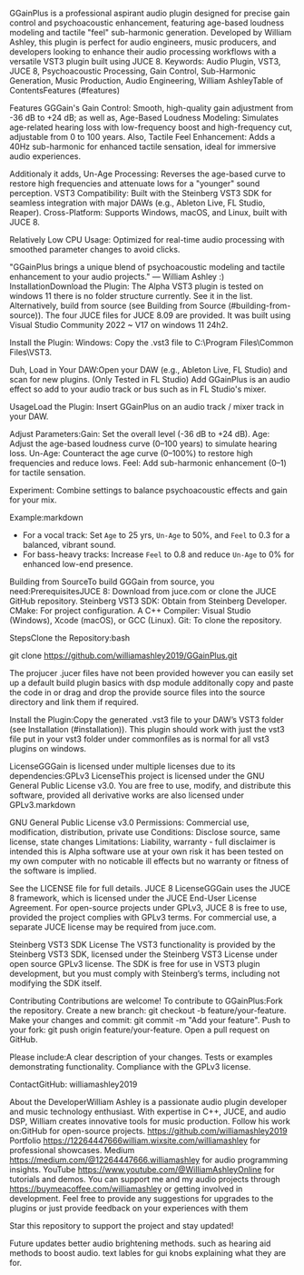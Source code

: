 GGainPlus is a professional aspirant audio plugin designed for precise gain control and psychoacoustic enhancement, 
featuring age-based loudness modeling and tactile "feel" sub-harmonic generation. Developed by William Ashley, 
this plugin is perfect for audio engineers, music producers, and developers looking to enhance their audio processing
workflows with a versatile VST3 plugin built using JUCE 8. Keywords: Audio Plugin, VST3, JUCE 8, Psychoacoustic Processing,
Gain Control, Sub-Harmonic Generation, Music Production, Audio Engineering, William AshleyTable of ContentsFeatures (#features)

Features GGGain's Gain Control: Smooth, high-quality gain adjustment from -36 dB to +24 dB; as well as,
Age-Based Loudness Modeling: Simulates age-related hearing loss with low-frequency boost and high-frequency cut,
adjustable from 0 to 100 years. Also, Tactile Feel Enhancement: Adds a 40Hz sub-harmonic for enhanced tactile sensation, 
ideal for immersive audio experiences.

Additionaly it adds,
Un-Age Processing: Reverses the age-based curve to restore high frequencies and attenuate lows for a "younger" sound perception.
VST3 Compatibility: Built with the Steinberg VST3 SDK for seamless integration with major DAWs (e.g., Ableton Live, FL Studio, Reaper).
Cross-Platform: Supports Windows, macOS, and Linux, built with JUCE 8.

Relatively Low CPU Usage: Optimized for real-time audio processing with smoothed parameter changes to avoid clicks.

"GGainPlus brings a unique blend of psychoacoustic modeling and tactile enhancement to your audio projects." — William Ashley :)
InstallationDownload the Plugin: The Alpha VST3 plugin is tested on windows 11 there is no folder structure currently. See it in the list.
Alternatively, build from source (see Building from Source (#building-from-source)). The four JUCE files for JUCE 8.09 are provided.
It was built using Visual Studio Community 2022 ~ V17 on windows 11 24h2.

Install the Plugin:
Windows: Copy the .vst3 file to C:\Program Files\Common Files\VST3\.

Duh,
Load in Your DAW:Open your DAW (e.g., Ableton Live, FL Studio) and scan for new plugins. (Only Tested in FL Studio)
Add GGainPlus is an audio effect so add  to your audio track or bus such as in FL Studio's mixer.

UsageLoad the Plugin: Insert GGainPlus on an audio track / mixer track in your DAW.

Adjust Parameters:Gain: Set the overall level (-36 dB to +24 dB).
Age: Adjust the age-based loudness curve (0–100 years) to simulate hearing loss.
Un-Age: Counteract the age curve (0–100%) to restore high frequencies and reduce lows.
Feel: Add sub-harmonic enhancement (0–1) for tactile sensation.

Experiment: Combine settings to balance psychoacoustic effects and gain for your mix.

Example:markdown

- For a vocal track: Set `Age` to 25 yrs, `Un-Age` to 50%, and `Feel` to 0.3 for a balanced, vibrant sound.
- For bass-heavy tracks: Increase `Feel` to 0.8 and reduce `Un-Age` to 0% for enhanced low-end presence.

Building from SourceTo build GGGain from source, you need:PrerequisitesJUCE 8: Download from juce.com or clone the JUCE GitHub repository.
Steinberg VST3 SDK: Obtain from Steinberg Developer.
CMake: For project configuration.
A C++ Compiler: Visual Studio (Windows), Xcode (macOS), or GCC (Linux).
Git: To clone the repository.

StepsClone the Repository:bash

git clone https://github.com/williamashley2019/GGainPlus.git
 
The projucer .jucer files have not been provided however you can easily set up a default build plugin basics with dsp module additonally
copy and paste the code in or drag and drop the provide source files into the source directory and link them if required.

Install the Plugin:Copy the generated .vst3 file to your DAW’s VST3 folder (see Installation (#installation)).
This plugin should work with just the vst3 file put in your vst3 folder under commonfiles as is normal for all vst3 plugins on windows.

LicenseGGGain is licensed under multiple licenses due to its dependencies:GPLv3 LicenseThis project is licensed under the GNU General Public License v3.0. You are free to use, modify, and distribute this software, provided all derivative works are also licensed under GPLv3.markdown

GNU General Public License v3.0
Permissions: Commercial use, modification, distribution, private use
Conditions: Disclose source, same license, state changes
Limitations: Liability, warranty - full disclaimer is intended this is Alpha software use at your own risk it has been tested on my own
computer with no noticable ill effects but no warranty or fitness of the software is implied.

See the LICENSE file for full details.
JUCE 8 LicenseGGGain uses the JUCE 8 framework, which is licensed under the JUCE End-User License Agreement. 
For open-source projects under GPLv3, JUCE 8 is free to use, provided the project complies with GPLv3 terms. 
For commercial use, a separate JUCE license may be required from juce.com.

Steinberg VST3 SDK License
The VST3 functionality is provided by the Steinberg VST3 SDK, licensed under the Steinberg VST3 License under open source GPLv3 license. 
The SDK is free for use in VST3 plugin development, but you must comply with Steinberg’s terms, including not modifying the SDK itself.

Contributing
Contributions are welcome! To contribute to GGainPlus:Fork the repository.
Create a new branch: git checkout -b feature/your-feature.
Make your changes and commit: git commit -m "Add your feature".
Push to your fork: git push origin feature/your-feature.
Open a pull request on GitHub.

Please include:A clear description of your changes.
Tests or examples demonstrating functionality.
Compliance with the GPLv3 license.

ContactGitHub: williamashley2019

About the DeveloperWilliam Ashley is a passionate audio plugin developer and music technology enthusiast. 
With expertise in C++, JUCE, and audio DSP, William creates innovative tools for music production. 
Follow his work on:GitHub for open-source projects.  https://github.com/williamashley2019
Portfolio https://12264447666william.wixsite.com/williamashley for professional showcases.
Medium  https://medium.com/@12264447666.williamashley for audio programming insights.
YouTube https://www.youtube.com/@WilliamAshleyOnline  for tutorials and demos.
You can support me and my audio projects through https://buymeacoffee.com/williamashley  or getting involved in development.
Feel free to provide any suggestions for upgrades to the plugins or just provide feedback on your experiences with them


 Star this repository to support the project and stay updated!

Future updates
better audio brightening methods. such as hearing aid methods to boost audio. 
text lables for gui knobs explaining what they are for.
